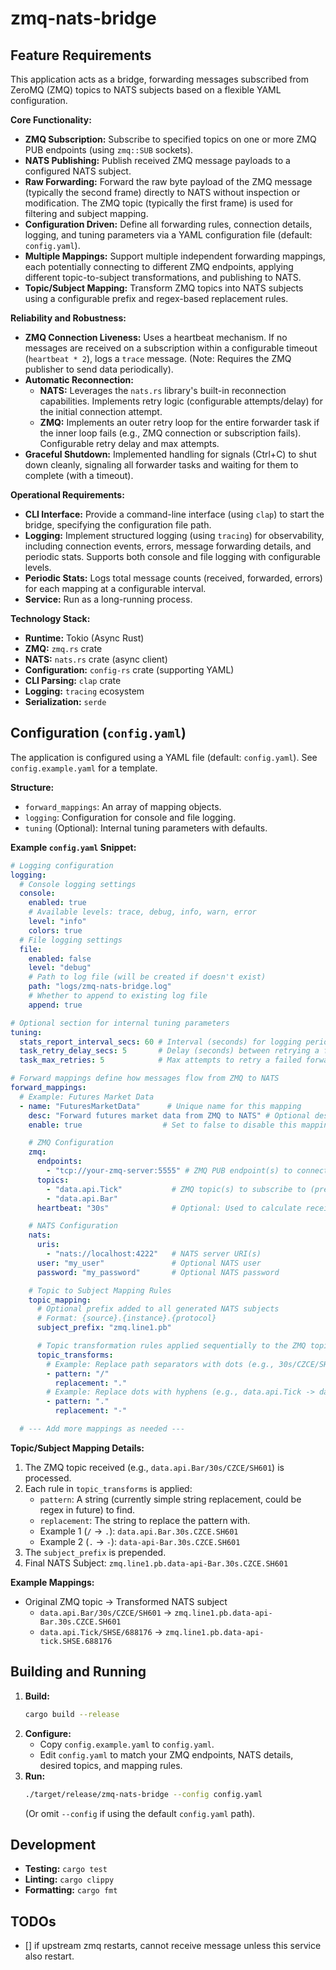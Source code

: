 # zmq-nats-bridge

## Feature Requirements

This application acts as a bridge, forwarding messages subscribed from ZeroMQ (ZMQ) topics to NATS subjects based on a flexible YAML configuration.

**Core Functionality:**

*   **ZMQ Subscription:** Subscribe to specified topics on one or more ZMQ PUB endpoints (using `zmq::SUB` sockets).
*   **NATS Publishing:** Publish received ZMQ message payloads to a configured NATS subject.
*   **Raw Forwarding:** Forward the raw byte payload of the ZMQ message (typically the second frame) directly to NATS without inspection or modification. The ZMQ topic (typically the first frame) is used for filtering and subject mapping.
*   **Configuration Driven:** Define all forwarding rules, connection details, logging, and tuning parameters via a YAML configuration file (default: `config.yaml`).
*   **Multiple Mappings:** Support multiple independent forwarding mappings, each potentially connecting to different ZMQ endpoints, applying different topic-to-subject transformations, and publishing to NATS.
*   **Topic/Subject Mapping:** Transform ZMQ topics into NATS subjects using a configurable prefix and regex-based replacement rules.

**Reliability and Robustness:**

*   **ZMQ Connection Liveness:** Uses a heartbeat mechanism. If no messages are received on a subscription within a configurable timeout (`heartbeat * 2`), logs a `trace` message. (Note: Requires the ZMQ publisher to send data periodically).
*   **Automatic Reconnection:**
    *   **NATS:** Leverages the `nats.rs` library's built-in reconnection capabilities. Implements retry logic (configurable attempts/delay) for the initial connection attempt.
    *   **ZMQ:** Implements an outer retry loop for the entire forwarder task if the inner loop fails (e.g., ZMQ connection or subscription fails). Configurable retry delay and max attempts.
*   **Graceful Shutdown:** Implemented handling for signals (Ctrl+C) to shut down cleanly, signaling all forwarder tasks and waiting for them to complete (with a timeout).

**Operational Requirements:**

*   **CLI Interface:** Provide a command-line interface (using `clap`) to start the bridge, specifying the configuration file path.
*   **Logging:** Implement structured logging (using `tracing`) for observability, including connection events, errors, message forwarding details, and periodic stats. Supports both console and file logging with configurable levels.
*   **Periodic Stats:** Logs total message counts (received, forwarded, errors) for each mapping at a configurable interval.
*   **Service:** Run as a long-running process.

**Technology Stack:**

*   **Runtime:** Tokio (Async Rust)
*   **ZMQ:** `zmq.rs` crate
*   **NATS:** `nats.rs` crate (async client)
*   **Configuration:** `config-rs` crate (supporting YAML)
*   **CLI Parsing:** `clap` crate
*   **Logging:** `tracing` ecosystem
*   **Serialization:** `serde`

## Configuration (`config.yaml`)

The application is configured using a YAML file (default: `config.yaml`). See `config.example.yaml` for a template.

**Structure:**

*   `forward_mappings`: An array of mapping objects.
*   `logging`: Configuration for console and file logging.
*   `tuning` (Optional): Internal tuning parameters with defaults.

**Example `config.yaml` Snippet:**

```yaml
# Logging configuration
logging:
  # Console logging settings
  console:
    enabled: true
    # Available levels: trace, debug, info, warn, error
    level: "info"
    colors: true
  # File logging settings
  file:
    enabled: false
    level: "debug"
    # Path to log file (will be created if doesn't exist)
    path: "logs/zmq-nats-bridge.log"
    # Whether to append to existing log file
    append: true

# Optional section for internal tuning parameters
tuning:
  stats_report_interval_secs: 60 # Interval (seconds) for logging periodic stats
  task_retry_delay_secs: 5       # Delay (seconds) between retrying a failed forwarder task
  task_max_retries: 5            # Max attempts to retry a failed forwarder task

# Forward mappings define how messages flow from ZMQ to NATS
forward_mappings:
  # Example: Futures Market Data
  - name: "FuturesMarketData"      # Unique name for this mapping
    desc: "Forward futures market data from ZMQ to NATS" # Optional description
    enable: true                  # Set to false to disable this mapping

    # ZMQ Configuration
    zmq:
      endpoints:
        - "tcp://your-zmq-server:5555" # ZMQ PUB endpoint(s) to connect to
      topics:
        - "data.api.Tick"           # ZMQ topic(s) to subscribe to (prefix match)
        - "data.api.Bar"
      heartbeat: "30s"              # Optional: Used to calculate receive timeout (heartbeat * 2)

    # NATS Configuration
    nats:
      uris:
        - "nats://localhost:4222"   # NATS server URI(s)
      user: "my_user"               # Optional NATS user
      password: "my_password"       # Optional NATS password

    # Topic to Subject Mapping Rules
    topic_mapping:
      # Optional prefix added to all generated NATS subjects
      # Format: {source}.{instance}.{protocol}
      subject_prefix: "zmq.line1.pb"

      # Topic transformation rules applied sequentially to the ZMQ topic
      topic_transforms:
        # Example: Replace path separators with dots (e.g., 30s/CZCE/SH601 -> 30s.CZCE.SH601)
        - pattern: "/"
          replacement: "."
        # Example: Replace dots with hyphens (e.g., data.api.Tick -> data-api-Tick)
        - pattern: "."
          replacement: "-"

  # --- Add more mappings as needed --- 

```

**Topic/Subject Mapping Details:**

1.  The ZMQ topic received (e.g., `data.api.Bar/30s/CZCE/SH601`) is processed.
2.  Each rule in `topic_transforms` is applied:
    *   `pattern`: A string (currently simple string replacement, could be regex in future) to find.
    *   `replacement`: The string to replace the pattern with.
    *   Example 1 (`/` -> `.`): `data.api.Bar.30s.CZCE.SH601`
    *   Example 2 (`.` -> `-`): `data-api-Bar.30s.CZCE.SH601`
3.  The `subject_prefix` is prepended.
4.  Final NATS Subject: `zmq.line1.pb.data-api-Bar.30s.CZCE.SH601`

**Example Mappings:**
- Original ZMQ topic -> Transformed NATS subject
  - `data.api.Bar/30s/CZCE/SH601` -> `zmq.line1.pb.data-api-Bar.30s.CZCE.SH601`
  - `data.api.Tick/SHSE/688176` -> `zmq.line1.pb.data-api-tick.SHSE.688176`

## Building and Running

1.  **Build:**
    ```bash
    cargo build --release
    ```
2.  **Configure:**
    *   Copy `config.example.yaml` to `config.yaml`.
    *   Edit `config.yaml` to match your ZMQ endpoints, NATS details, desired topics, and mapping rules.
3.  **Run:**
    ```bash
    ./target/release/zmq-nats-bridge --config config.yaml
    ```
    (Or omit `--config` if using the default `config.yaml` path).

## Development

*   **Testing:** `cargo test`
*   **Linting:** `cargo clippy`
*   **Formatting:** `cargo fmt`


## TODOs

- [] if upstream zmq restarts, cannot receive message unless this service also restart.
